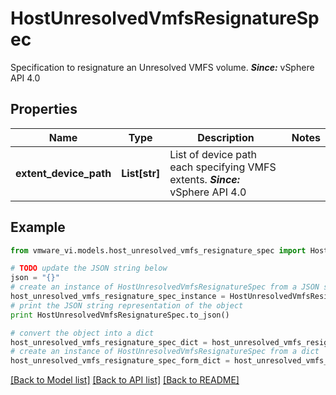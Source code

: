 # HostUnresolvedVmfsResignatureSpec

Specification to resignature an Unresolved VMFS volume.  ***Since:*** vSphere API 4.0 

## Properties
Name | Type | Description | Notes
------------ | ------------- | ------------- | -------------
**extent_device_path** | **List[str]** | List of device path each specifying VMFS extents.  ***Since:*** vSphere API 4.0  | 

## Example

```python
from vmware_vi.models.host_unresolved_vmfs_resignature_spec import HostUnresolvedVmfsResignatureSpec

# TODO update the JSON string below
json = "{}"
# create an instance of HostUnresolvedVmfsResignatureSpec from a JSON string
host_unresolved_vmfs_resignature_spec_instance = HostUnresolvedVmfsResignatureSpec.from_json(json)
# print the JSON string representation of the object
print HostUnresolvedVmfsResignatureSpec.to_json()

# convert the object into a dict
host_unresolved_vmfs_resignature_spec_dict = host_unresolved_vmfs_resignature_spec_instance.to_dict()
# create an instance of HostUnresolvedVmfsResignatureSpec from a dict
host_unresolved_vmfs_resignature_spec_form_dict = host_unresolved_vmfs_resignature_spec.from_dict(host_unresolved_vmfs_resignature_spec_dict)
```
[[Back to Model list]](../README.md#documentation-for-models) [[Back to API list]](../README.md#documentation-for-api-endpoints) [[Back to README]](../README.md)


